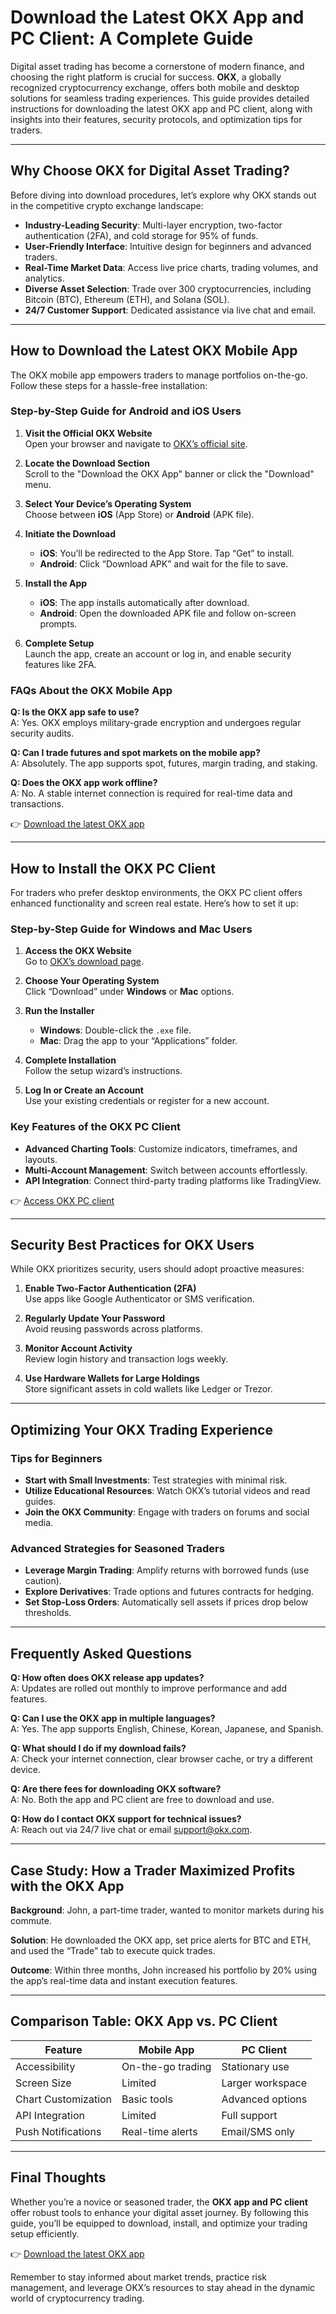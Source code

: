 # Download the Latest OKX App and PC Client: A Complete Guide  

Digital asset trading has become a cornerstone of modern finance, and choosing the right platform is crucial for success. **OKX**, a globally recognized cryptocurrency exchange, offers both mobile and desktop solutions for seamless trading experiences. This guide provides detailed instructions for downloading the latest OKX app and PC client, along with insights into their features, security protocols, and optimization tips for traders.  

---

## Why Choose OKX for Digital Asset Trading?  

Before diving into download procedures, let’s explore why OKX stands out in the competitive crypto exchange landscape:  

- **Industry-Leading Security**: Multi-layer encryption, two-factor authentication (2FA), and cold storage for 95% of funds.  
- **User-Friendly Interface**: Intuitive design for beginners and advanced traders.  
- **Real-Time Market Data**: Access live price charts, trading volumes, and analytics.  
- **Diverse Asset Selection**: Trade over 300 cryptocurrencies, including Bitcoin (BTC), Ethereum (ETH), and Solana (SOL).  
- **24/7 Customer Support**: Dedicated assistance via live chat and email.  

---

## How to Download the Latest OKX Mobile App  

The OKX mobile app empowers traders to manage portfolios on-the-go. Follow these steps for a hassle-free installation:  

### Step-by-Step Guide for Android and iOS Users  

1. **Visit the Official OKX Website**  
   Open your browser and navigate to [OKX’s official site](https://bit.ly/okx-bonus).  

2. **Locate the Download Section**  
   Scroll to the "Download the OKX App" banner or click the "Download" menu.  

3. **Select Your Device’s Operating System**  
   Choose between **iOS** (App Store) or **Android** (APK file).  

4. **Initiate the Download**  
   - **iOS**: You’ll be redirected to the App Store. Tap “Get” to install.  
   - **Android**: Click “Download APK” and wait for the file to save.  

5. **Install the App**  
   - **iOS**: The app installs automatically after download.  
   - **Android**: Open the downloaded APK file and follow on-screen prompts.  

6. **Complete Setup**  
   Launch the app, create an account or log in, and enable security features like 2FA.  

### FAQs About the OKX Mobile App  

**Q: Is the OKX app safe to use?**  
A: Yes. OKX employs military-grade encryption and undergoes regular security audits.  

**Q: Can I trade futures and spot markets on the mobile app?**  
A: Absolutely. The app supports spot, futures, margin trading, and staking.  

**Q: Does the OKX app work offline?**  
A: No. A stable internet connection is required for real-time data and transactions.  

👉 [Download the latest OKX app](https://bit.ly/okx-bonus)  

---

## How to Install the OKX PC Client  

For traders who prefer desktop environments, the OKX PC client offers enhanced functionality and screen real estate. Here’s how to set it up:  

### Step-by-Step Guide for Windows and Mac Users  

1. **Access the OKX Website**  
   Go to [OKX’s download page](https://bit.ly/okx-bonus).  

2. **Choose Your Operating System**  
   Click “Download” under **Windows** or **Mac** options.  

3. **Run the Installer**  
   - **Windows**: Double-click the `.exe` file.  
   - **Mac**: Drag the app to your “Applications” folder.  

4. **Complete Installation**  
   Follow the setup wizard’s instructions.  

5. **Log In or Create an Account**  
   Use your existing credentials or register for a new account.  

### Key Features of the OKX PC Client  

- **Advanced Charting Tools**: Customize indicators, timeframes, and layouts.  
- **Multi-Account Management**: Switch between accounts effortlessly.  
- **API Integration**: Connect third-party trading platforms like TradingView.  

👉 [Access OKX PC client](https://bit.ly/okx-bonus)  

---

## Security Best Practices for OKX Users  

While OKX prioritizes security, users should adopt proactive measures:  

1. **Enable Two-Factor Authentication (2FA)**  
   Use apps like Google Authenticator or SMS verification.  

2. **Regularly Update Your Password**  
   Avoid reusing passwords across platforms.  

3. **Monitor Account Activity**  
   Review login history and transaction logs weekly.  

4. **Use Hardware Wallets for Large Holdings**  
   Store significant assets in cold wallets like Ledger or Trezor.  

---

## Optimizing Your OKX Trading Experience  

### Tips for Beginners  

- **Start with Small Investments**: Test strategies with minimal risk.  
- **Utilize Educational Resources**: Watch OKX’s tutorial videos and read guides.  
- **Join the OKX Community**: Engage with traders on forums and social media.  

### Advanced Strategies for Seasoned Traders  

- **Leverage Margin Trading**: Amplify returns with borrowed funds (use caution).  
- **Explore Derivatives**: Trade options and futures contracts for hedging.  
- **Set Stop-Loss Orders**: Automatically sell assets if prices drop below thresholds.  

---

## Frequently Asked Questions  

**Q: How often does OKX release app updates?**  
A: Updates are rolled out monthly to improve performance and add features.  

**Q: Can I use the OKX app in multiple languages?**  
A: Yes. The app supports English, Chinese, Korean, Japanese, and Spanish.  

**Q: What should I do if my download fails?**  
A: Check your internet connection, clear browser cache, or try a different device.  

**Q: Are there fees for downloading OKX software?**  
A: No. Both the app and PC client are free to download and use.  

**Q: How do I contact OKX support for technical issues?**  
A: Reach out via 24/7 live chat or email support@okx.com.  

---

## Case Study: How a Trader Maximized Profits with the OKX App  

**Background**: John, a part-time trader, wanted to monitor markets during his commute.  

**Solution**: He downloaded the OKX app, set price alerts for BTC and ETH, and used the “Trade” tab to execute quick trades.  

**Outcome**: Within three months, John increased his portfolio by 20% using the app’s real-time data and instant execution features.  

---

## Comparison Table: OKX App vs. PC Client  

| Feature                | Mobile App          | PC Client          |  
|------------------------|---------------------|--------------------|  
| Accessibility          | On-the-go trading   | Stationary use     |  
| Screen Size            | Limited             | Larger workspace   |  
| Chart Customization    | Basic tools         | Advanced options   |  
| API Integration        | Limited             | Full support       |  
| Push Notifications     | Real-time alerts    | Email/SMS only     |  

---

## Final Thoughts  

Whether you’re a novice or seasoned trader, the **OKX app and PC client** offer robust tools to enhance your digital asset journey. By following this guide, you’ll be equipped to download, install, and optimize your trading setup efficiently.  

👉 [Download the latest OKX app](https://bit.ly/okx-bonus)  

Remember to stay informed about market trends, practice risk management, and leverage OKX’s resources to stay ahead in the dynamic world of cryptocurrency trading.